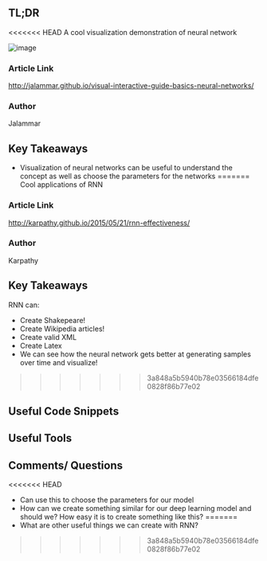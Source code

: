 ## TL;DR
<<<<<<< HEAD
A cool visualization demonstration of neural network

![image](http://jalammar.github.io/images/lines_and_errors_animated.gif)

### Article Link
http://jalammar.github.io/visual-interactive-guide-basics-neural-networks/

### Author
Jalammar

## Key Takeaways
*  Visualization of neural networks can be useful to understand the concept as well as choose the parameters for the networks
=======
Cool applications of RNN 
### Article Link
http://karpathy.github.io/2015/05/21/rnn-effectiveness/
### Author
Karpathy
## Key Takeaways
RNN can:
*  Create Shakepeare!
*  Create Wikipedia articles!
* Create valid XML
* Create Latex
* We can see how the neural network gets better at generating samples over time and visualize!
>>>>>>> 3a848a5b5940b78e03566184dfe0828f86b77e02

## Useful Code Snippets

## Useful Tools

## Comments/ Questions
<<<<<<< HEAD
* Can use this to choose the parameters for our model
* How can we create something similar for our deep learning model and should we? How easy it is to create something like this? 
=======
* What are other useful things we can create with RNN?
>>>>>>> 3a848a5b5940b78e03566184dfe0828f86b77e02
